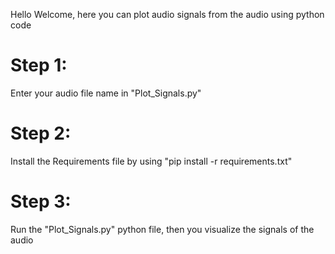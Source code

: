 Hello Welcome, here you can plot audio signals from the audio using python code

# Step 1:

Enter your audio file name in "Plot_Signals.py"

# Step 2:

Install the Requirements file by using "pip install -r requirements.txt"

# Step 3: 

Run the "Plot_Signals.py" python file, then you visualize the signals of the audio 
